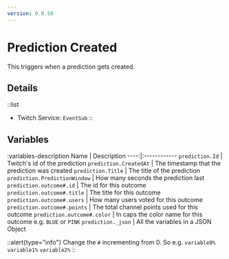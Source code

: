 ```yaml
---
version: 0.0.50
---
```


# Prediction Created
This triggers when a prediction gets created.

## Details
::list
- Twitch Service: `EventSub`
::

## Variables
:variables-description
Name | Description
----:|:------------
`prediction.Id` | Twitch's id of the prediction
`prediction.CreatedAt` | The timestamp that the prediction was created
`prediction.Title` | The title of the prediction
`prediction.PredictionWindow` | How many seconds the prediction last
`prediction.outcome#.id` | The id for this outcome
`prediction.outcome#.title` | The title for this outcome
`prediction.outcome#.users` | How many users voted for this outcome
`prediction.outcome#.points` | The total channel points used for this outcome
`prediction.outcome#.color` | In caps the color name for this outcome e.g. `BLUE` or `PINK`
`prediction._json` | All the variables in a JSON Object

::alert{type="info"}
Change the `#` incrementing from 0. So e.g. `variable0%` `variable1%` `variable2%`
::
